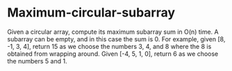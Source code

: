 # Maximum-circular-subarray
Given a circular array, compute its maximum subarray sum in O(n) time. A subarray can be empty, and in this case the sum is 0.  For example, given [8, -1, 3, 4], return 15 as we choose the numbers 3, 4, and 8 where the 8 is obtained from wrapping around.  Given [-4, 5, 1, 0], return 6 as we choose the numbers 5 and 1.
